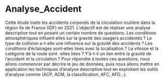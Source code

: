 # Analyse_Accident
Cette étude traite les accidents corporels de la circulation routière dans la région Ile de France (IDF) en 2021.
L’objectif est de réaliser une analyse descriptive tout en posant un certain nombre de questions. 
Les conditions atmosphériques influent elles sur la gravité des usagers accidentés ? Le type de collision a-t-elle une influence sur la gravité des accidents ? 
Les conditions d’éclairages sont-elles liées avec la localisation ? La vitesse et la catégorie de la route sont -elles liées ? Y’a-t-il un lien entre la gravité de l’accident et la circulation ?
Pour répondre à toutes ces questions, nous allons commencer par décrire le jeu de données, puis nous allons mettre en application les techniques d’analyse descriptive 
tout en exploitant les outils d’analyse comme (ACP, ACM, la classification, AFC, AFD…).
